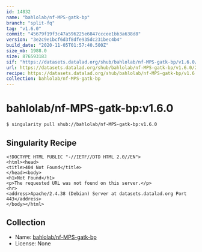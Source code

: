```yaml
---
id: 14832
name: "bahlolab/nf-MPS-gatk-bp"
branch: "split-fq"
tag: "v1.6.0"
commit: "45679f19f3c47a596225e6847cccee1bb3a638d8"
version: "3e2c9e1bcf6d3f8dfe935dc231bec4b4"
build_date: "2020-11-05T01:57:40.500Z"
size_mb: 1988.0
size: 876593183
sif: "https://datasets.datalad.org/shub/bahlolab/nf-MPS-gatk-bp/v1.6.0/2020-11-05-45679f19-3e2c9e1b/3e2c9e1bcf6d3f8dfe935dc231bec4b4.sif"
url: https://datasets.datalad.org/shub/bahlolab/nf-MPS-gatk-bp/v1.6.0/2020-11-05-45679f19-3e2c9e1b/
recipe: https://datasets.datalad.org/shub/bahlolab/nf-MPS-gatk-bp/v1.6.0/2020-11-05-45679f19-3e2c9e1b/Singularity
collection: bahlolab/nf-MPS-gatk-bp
---
```


# bahlolab/nf-MPS-gatk-bp:v1.6.0

```bash
$ singularity pull shub://bahlolab/nf-MPS-gatk-bp:v1.6.0
```

## Singularity Recipe

```singularity
<!DOCTYPE HTML PUBLIC "-//IETF//DTD HTML 2.0//EN">
<html><head>
<title>404 Not Found</title>
</head><body>
<h1>Not Found</h1>
<p>The requested URL was not found on this server.</p>
<hr>
<address>Apache/2.4.38 (Debian) Server at datasets.datalad.org Port 443</address>
</body></html>
```

## Collection

 - Name: [bahlolab/nf-MPS-gatk-bp](https://github.com/bahlolab/nf-MPS-gatk-bp)
 - License: None

